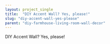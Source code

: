 ```yaml
---
layout: project_single
title:  "DIY Accent Wall? Yes, please!"
slug: "diy-accent-wall-yes-please"
parent: "diy-farmhouse-living-room-wall-decor"
---
```

DIY Accent Wall? Yes, please!
